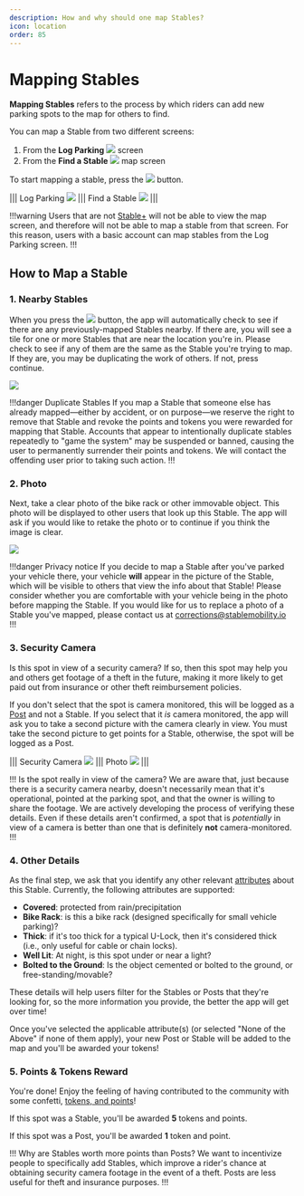 ```yaml
---
description: How and why should one map Stables?
icon: location
order: 85
---
```


# Mapping Stables

**Mapping Stables** refers to the process by which riders can add new parking spots to the map for others to find.

You can map a Stable from two different screens:

1. From the **Log Parking** ![](../static/icons/icon-nav-log-parking.png) screen
2. From the **Find a Stable** ![](../static/icons/icon-nav-map-view.png) map screen

To start mapping a stable, press the ![](../static/icons/icon-map-a-stable.png) button.

||| Log Parking
![](../static/screenshots/intro/log-parking.png)
||| Find a Stable
![](../static/screenshots/intro/find-a-stable.png)
|||

!!!warning
Users that are not [Stable+](../stable+-membership/what-is-stable+.md) will not be able to view the map screen, and therefore will not be able to map a stable from that screen. For this reason, users with a basic account can map stables from the Log Parking screen.
!!!

## How to Map a Stable

### 1. Nearby Stables

When you press the ![](../static/icons/icon-map-a-stable.png) button, the app will automatically check to see if there are any previously-mapped Stables nearby. If there are, you will see a tile for one or more Stables that are near the location you're in. Please check to see if any of them are the same as the Stable you're trying to map. If they are, you may be duplicating the work of others. If not, press continue.

![](../static/screenshots/mapping-stables/nearby-stables.png)

!!!danger Duplicate Stables
If you map a Stable that someone else has already mapped—either by accident, or on purpose—we reserve the right to remove that Stable and revoke the points and tokens you were rewarded for mapping that Stable. Accounts that appear to intentionally duplicate stables repeatedly to "game the system" may be suspended or banned, causing the user to permanently surrender their points and tokens. We will contact the offending user prior to taking such action.
!!!

### 2. Photo

Next, take a clear photo of the bike rack or other immovable object. This photo will be displayed to other users that look up this Stable. The app will ask if you would like to retake the photo or to continue if you think the image is clear.

![](../static/screenshots/mapping-stables/stable-add-photo.png)

!!!danger Privacy notice
If you decide to map a Stable after you've parked your vehicle there, your vehicle **will** appear in the picture of the Stable, which will be visible to others that view the info about that Stable! Please consider whether you are comfortable with your vehicle being in the photo before mapping the Stable. If you would like for us to replace a photo of a Stable you've mapped, please contact us at corrections@stablemobility.io
!!!

### 3. Security Camera

Is this spot in view of a security camera? If so, then this spot may help you and others get footage of a theft in the future, making it more likely to get paid out from insurance or other theft reimbursement policies. 
 
If you don't select that the spot is camera monitored, this will be logged as a [Post](../definitions/post.md) and not a Stable. If you select that it *is* camera monitored, the app will ask you to take a second picture with the camera clearly in view. You must take the second picture to get points for a Stable, otherwise, the spot will be logged as a Post.

||| Security Camera
![](../static/screenshots/mapping-stables/stable-security-camera.png)
||| Photo
![](../static/screenshots/mapping-stables/stable-example-photo.png)
|||

!!! Is the spot really in view of the camera?
We are aware that, just because there is a security camera nearby, doesn't necessarily mean that it's operational, pointed at the parking spot, and that the owner is willing to share the footage. We are actively developing the process of verifying these details. Even if these details aren't confirmed, a spot that is *potentially* in view of a camera is better than one that is definitely **not** camera-monitored.
!!!

### 4. Other Details

As the final step, we ask that you identify any other relevant [attributes](../definitions/attributes.md) about this Stable. Currently, the following attributes are supported:

- **Covered**: protected from rain/precipitation
- **Bike Rack**: is this a bike rack (designed specifically for small vehicle parking)?
- **Thick**: if it's too thick for a typical U-Lock, then it's considered thick (i.e., only useful for cable or chain locks).
- **Well Lit**: At night, is this spot under or near a light?
- **Bolted to the Ground**: Is the object cemented or bolted to the ground, or free-standing/movable?

These details will help users filter for the Stables or Posts that they're looking for, so the more information you provide, the better the app will get over time!

Once you've selected the applicable attribute(s) (or selected "None of the Above" if none of them apply), your new Post or Stable will be added to the map and you'll be awarded your tokens!

### 5. Points & Tokens Reward

You're done! Enjoy the feeling of having contributed to the community with some confetti, [tokens, and points](points-and-tokens.md)!

If this spot was a Stable, you'll be awarded **5** tokens and points.

If this spot was a Post, you'll be awarded **1** token and point.

!!! Why are Stables worth more points than Posts?
We want to incentivize people to specifically add Stables, which improve a rider's chance at obtaining security camera footage in the event of a theft. Posts are less useful for theft and insurance purposes.
!!!

